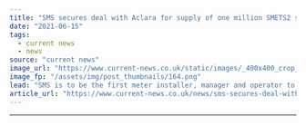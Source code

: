 ```yaml
---
title: "SMS secures deal with Aclara for supply of one million SMETS2 smart meters"
date: "2021-06-15"
tags: 
  - current news
  - news
source: "current news"
image_url: "https://www.current-news.co.uk/static/images/_400x400_crop_center-center/The-SciFlo-smart-meter-image-SMS.png"
image_fp: "/assets/img/post_thumbnails/164.png"
lead: "SMS is to be the first meter installer, manager and operator to offer Aclara’s complete portfolio of SMETS2 gas and electric smart meters to the UK utilities market."
article_url: "https://www.current-news.co.uk/news/sms-secures-deal-with-aclara-for-supply-of-one-million-smets2-smart-meters?utm_source=rss-feeds&utm_medium=rss&utm_campaign=rss"
---
```


---
